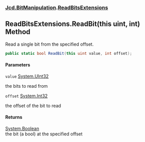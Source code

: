 ### [Jcd.BitManipulation](Jcd.BitManipulation.md 'Jcd.BitManipulation').[ReadBitsExtensions](Jcd.BitManipulation.ReadBitsExtensions.md 'Jcd.BitManipulation.ReadBitsExtensions')

## ReadBitsExtensions.ReadBit(this uint, int) Method

Read a single bit from the specified offset.

```csharp
public static bool ReadBit(this uint value, int offset);
```

#### Parameters

<a name='Jcd.BitManipulation.ReadBitsExtensions.ReadBit(thisuint,int).value'></a>

`value` [System.UInt32](https://docs.microsoft.com/en-us/dotnet/api/System.UInt32 'System.UInt32')

the bits to read from

<a name='Jcd.BitManipulation.ReadBitsExtensions.ReadBit(thisuint,int).offset'></a>

`offset` [System.Int32](https://docs.microsoft.com/en-us/dotnet/api/System.Int32 'System.Int32')

the offset of the bit to read

#### Returns

[System.Boolean](https://docs.microsoft.com/en-us/dotnet/api/System.Boolean 'System.Boolean')  
the bit (a bool) at the specified offset